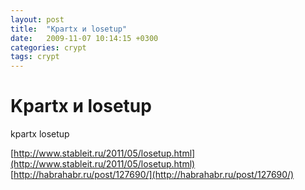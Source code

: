 ```yaml
---
layout: post
title:  "Kpartx и losetup"
date:   2009-11-07 10:14:15 +0300
categories: crypt
tags: crypt
---
```


# Kpartx и losetup
kpartx losetup

[http://www.stableit.ru/2011/05/losetup.html](http://www.stableit.ru/2011/05/losetup.html)
[http://habrahabr.ru/post/127690/](http://habrahabr.ru/post/127690/)
